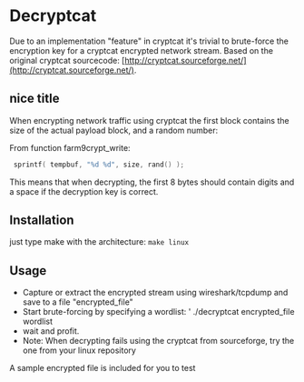 Decryptcat
===============

Due to an implementation "feature" in cryptcat it's trivial to brute-force the encryption key for a cryptcat encrypted network stream.
Based on the original cryptcat sourcecode: [http://cryptcat.sourceforge.net/](http://cryptcat.sourceforge.net/).

## nice title
When encrypting network traffic using cryptcat the first block contains the size of the actual payload block, and a random number: 

From function farm9crypt_write:
```c
 sprintf( tempbuf, "%d %d", size, rand() );
```
This means that when decrypting, the first 8 bytes should contain digits and a space if the decryption key is correct. 

## Installation
just type make with the architecture: `make linux`

## Usage
* Capture or extract the encrypted stream using wireshark/tcpdump and save to a file "encrypted_file"
* Start brute-forcing by specifying a wordlist: ' ./decryptcat encrypted_file wordlist
* wait and profit.
* Note: When decrypting fails using the cryptcat from sourceforge, try the one from your linux repository

A sample encrypted file is included for you to test

